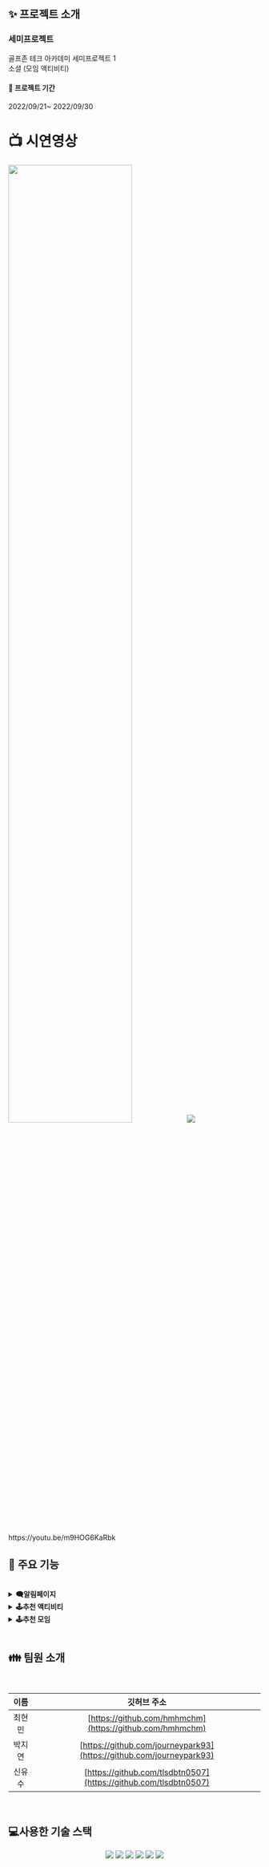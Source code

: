 ## ✨ 프로젝트 소개
 ### 세미프로젝트 <br>
 골프존 테크 아카데미 세미프로젝트 1
 <br>
 소셜 (모임 액티비티)
<br>
#### 📆 프로젝트 기간 <br>

2022/09/21~ 2022/09/30

# :tv: 시연영상
<img width="70%" src="https://user-images.githubusercontent.com/101076530/194445133-c9078ae8-959e-431e-bed4-7539099d74a7.gif"/>
<img src="https://img.shields.io/badge/YouTube-FF0000?style=flat&logo=YouTube&logoColor=white"/> https://youtu.be/m9HOG6KaRbk

## 🔧 주요 기능
<br>

<details> 
  <summary><strong> 🗨️알림페이지</strong></summary>
  <br/>
  <ul>
    <li>모임 초대 알림, 모임 개설 완료 알림 등 유저에게 해당하는 알림이 보입니다.</li>
    <li>모든 알림을 읽고 전부 삭제한다면 알림이 없다고 표시됩니다.</li>
   <img width="600" alt="KakaoTalk_Photo_2022-10-06-16-35-02-1" src="https://user-images.githubusercontent.com/58718743/194262953-133ba9e3-dc6e-43fd-a44c-45cbd704e8e9.png">
   <img width="600" alt="KakaoTalk_Photo_2022-10-06-16-35-02-2" src="https://user-images.githubusercontent.com/58718743/194263214-0ba3e8b3-1eac-4446-ae05-5951ea12e7a2.png">
  </ul>
</details>

<details> 
  <summary><strong>🕹️추천 액티비티</strong></summary>
  <br/>
  <ul>
    <li>성별,나이,지역에 따라 현재 로그인한 유저의 맞게 추천 액티비티를 보여준다.</li>
    <img width="527" alt="KakaoTalk_Photo_2022-10-06-16-35-02-3" src="https://user-images.githubusercontent.com/58718743/194263463-d79f28aa-fa4c-40d6-8fe2-95f431995c2e.png">
  </ul>
</details>
<details> 
  <summary><strong>🕹️추천 모임</strong></summary>
  <br/>
  <ul>
    <li>성별,나이,지역에 따라 현재 로그인한 유저의 맞게 랜덤으로 추천 모임 를 보여준다.</li>
    <img width="527" alt="KakaoTalk_Photo_2022-10-06-16-35-02-3" src="https://user-images.githubusercontent.com/58718743/194291269-1fb10e50-0cb4-41d1-b10e-5c5755cb21d7.png">
  </ul>
</details>
<br>

## 👪 팀원 소개
<br>

| 이름     | 깃허브 주소                                                | 
|:--------:|:----------------------------------------------------------:|
| 최현민   | [https://github.com/hmhmchm](https://github.com/hmhmchm)                   |
| 박지연   | [https://github.com/journeypark93](https://github.com/journeypark93)                       |
| 신유수   | [https://github.com/tlsdbtn0507](https://github.com/tlsdbtn0507)                       |
<br>

## 💻사용한 기술 스택
<p align="center">
<img src="https://img.shields.io/badge/JAVA-007396?style=for-the-badge&logo=java&logoColor=white">
 <img src="https://img.shields.io/badge/Oracle-4479A1?style=for-the-badge&logo=Oracle&logoColor=white">
 <img src="https://img.shields.io/badge/JDBC-DC382D?style=for-the-badge&logo=JDBC&logoColor=white">
  <img src="https://img.shields.io/badge/Javascript-F7DF1E?style=for-the-badge&logo=Javascript&logoColor=white">
  <img src="https://img.shields.io/badge/HTML5-E34F26?style=for-the-badge&logo=HTML5&logoColor=white">
  <img src="https://img.shields.io/badge/CSS3-1572B6?style=for-the-badge&logo=CSS3&logoColor=white">
 </br>

</br>
</p>
<br>
<br>
